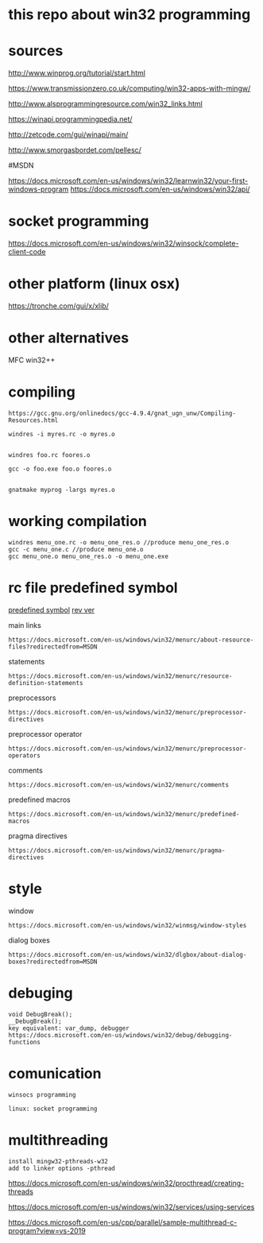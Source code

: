 # this repo about win32 programming

# sources

http://www.winprog.org/tutorial/start.html

https://www.transmissionzero.co.uk/computing/win32-apps-with-mingw/

http://www.alsprogrammingresource.com/win32_links.html

https://winapi.programmingpedia.net/

http://zetcode.com/gui/winapi/main/

http://www.smorgasbordet.com/pellesc/

#MSDN

https://docs.microsoft.com/en-us/windows/win32/learnwin32/your-first-windows-program
https://docs.microsoft.com/en-us/windows/win32/api/

# socket programming
https://docs.microsoft.com/en-us/windows/win32/winsock/complete-client-code

# other platform (linux osx)
https://tronche.com/gui/x/xlib/

# other alternatives
MFC
win32++

# compiling

    https://gcc.gnu.org/onlinedocs/gcc-4.9.4/gnat_ugn_unw/Compiling-Resources.html

    windres -i myres.rc -o myres.o


    windres foo.rc foores.o

    gcc -o foo.exe foo.o foores.o


    gnatmake myprog -largs myres.o

# working compilation

    windres menu_one.rc -o menu_one_res.o //produce menu_one_res.o
    gcc -c menu_one.c //produce menu_one.o
    gcc menu_one.o menu_one_res.o -o menu_one.exe

# rc file predefined symbol
[predefined symbol](https://docs.microsoft.com/en-us/cpp/windows/win32-predefined-symbols?view=vs-2019)
[rev ver](https://docs.microsoft.com/en-us/previous-versions/cc194804(v=msdn.10)?redirectedfrom=MSDN)

main links
    
    https://docs.microsoft.com/en-us/windows/win32/menurc/about-resource-files?redirectedfrom=MSDN


statements
    
    https://docs.microsoft.com/en-us/windows/win32/menurc/resource-definition-statements

preprocessors

    https://docs.microsoft.com/en-us/windows/win32/menurc/preprocessor-directives

preprocessor operator

    https://docs.microsoft.com/en-us/windows/win32/menurc/preprocessor-operators

comments

    https://docs.microsoft.com/en-us/windows/win32/menurc/comments

predefined macros

    https://docs.microsoft.com/en-us/windows/win32/menurc/predefined-macros


pragma directives

    https://docs.microsoft.com/en-us/windows/win32/menurc/pragma-directives

# style

window

    https://docs.microsoft.com/en-us/windows/win32/winmsg/window-styles

dialog boxes

    https://docs.microsoft.com/en-us/windows/win32/dlgbox/about-dialog-boxes?redirectedfrom=MSDN

# debuging

    void DebugBreak();
    __DebugBreak();
    key equivalent: var_dump, debugger
    https://docs.microsoft.com/en-us/windows/win32/debug/debugging-functions
    
 # comunication
    
    winsocs programming
    
    linux: socket programming
    
 # multithreading
    install mingw32-pthreads-w32
    add to linker options -pthread

https://docs.microsoft.com/en-us/windows/win32/procthread/creating-threads

https://docs.microsoft.com/en-us/windows/win32/services/using-services

https://docs.microsoft.com/en-us/cpp/parallel/sample-multithread-c-program?view=vs-2019
